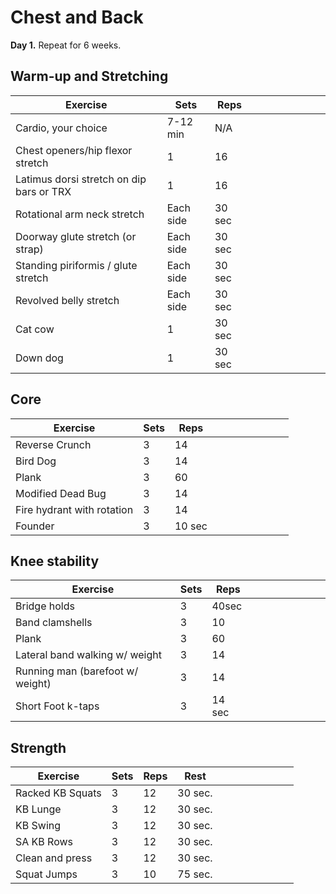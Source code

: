 # Chest and Back

**Day 1.** Repeat for 6 weeks.

## Warm-up and Stretching

| Exercise                                     | Sets         | Reps   | &nbsp; | &nbsp; | &nbsp; | &nbsp; | &nbsp; | &nbsp; |
| -------------------------------------------- | ------------ | ------ | ------ | ------ | ------ | ------ | ------ | ------ |
| Cardio, your choice                          | 7-12 min     | N/A    |        |        |        |        |        |        |
| Chest openers/hip flexor stretch             | 1            | 16     |        |        |        |        |        |        |
| Latimus dorsi stretch on dip bars or TRX     | 1            | 16     |        |        |        |        |        |        |
| Rotational arm neck stretch                  | Each side    | 30 sec |        |        |        |        |        |        |
| Doorway glute stretch (or strap)             | Each side    | 30 sec |        |        |        |        |        |        |
| Standing piriformis / glute stretch          | Each side    | 30 sec |        |        |        |        |        |        |
| Revolved belly stretch                       | Each side    | 30 sec |        |        |        |        |        |        |
| Cat cow                                      | 1            | 30 sec |        |        |        |        |        |        |
| Down dog                                     | 1            | 30 sec |        |        |        |        |        |        |


## Core

| Exercise                                     | Sets         | Reps   | &nbsp; | &nbsp; | &nbsp; | &nbsp; | &nbsp; | &nbsp; |
| -------------------------------------------- | ------------ | ------ | ------ | ------ | ------ | ------ | ------ | ------ |
| Reverse Crunch                               | 3            | 14     |        |        |        |        |        |        |
| Bird Dog                                     | 3            | 14     |        |        |        |        |        |        |
| Plank                                        | 3            | 60     |        |        |        |        |        |        |
| Modified Dead Bug                            | 3            | 14     |        |        |        |        |        |        |
| Fire hydrant with rotation                   | 3            | 14     |        |        |        |        |        |        |
| Founder                                      | 3            | 10 sec |        |        |        |        |        |        |


## Knee stability

| Exercise                                     | Sets         | Reps   | &nbsp; | &nbsp; | &nbsp; | &nbsp; | &nbsp; | &nbsp; |
| -------------------------------------------- | ------------ | ------ | ------ | ------ | ------ | ------ | ------ | ------ |
| Bridge holds                                 | 3            | 40sec  |        |        |        |        |        |        |
| Band clamshells                              | 3            | 10     |        |        |        |        |        |        |
| Plank                                        | 3            | 60     |        |        |        |        |        |        |
| Lateral band walking w/ weight               | 3            | 14     |        |        |        |        |        |        |
| Running man (barefoot w/ weight)             | 3            | 14     |        |        |        |        |        |        |
| Short Foot k-taps                            | 3            | 14 sec |        |        |        |        |        |        |


## Strength

| Exercise                | Sets  | Reps | Rest    | &nbsp; | &nbsp; | &nbsp; | &nbsp; | &nbsp; | &nbsp; |
| ----------------------- | ----- | ---- | ------- | ------ | ------ | ------ | ------ | ------ | ------ |
| Racked KB Squats        | 3     | 12   | 30 sec. |        |        |        |        |        |        |
| KB Lunge                | 3     | 12   | 30 sec. |        |        |        |        |        |        |
| KB Swing                | 3     | 12   | 30 sec. |        |        |        |        |        |        |
| SA KB Rows              | 3     | 12   | 30 sec. |        |        |        |        |        |        |
| Clean and press         | 3     | 12   | 30 sec. |        |        |        |        |        |        |
| Squat Jumps             | 3     | 10   | 75 sec. |        |        |        |        |        |        |



